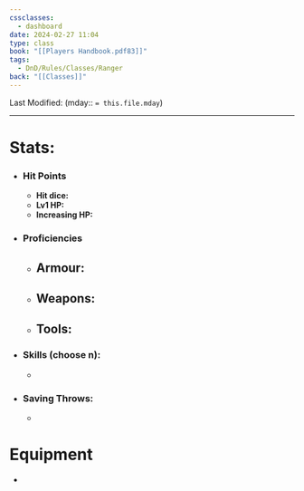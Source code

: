 ```yaml
---
cssclasses:
  - dashboard
date: 2024-02-27 11:04
type: class
book: "[[Players Handbook.pdf83]]"
tags:
  - DnD/Rules/Classes/Ranger
back: "[[Classes]]"
---
```

Last Modified: (mday:: `= this.file.mday`)

---
# Stats:
- ### Hit Points
	- **Hit dice:** 
	- **Lv1 HP:**  
	- **Increasing HP:** 
- ### Proficiencies
	- **Armour:** 
		- 
	- **Weapons:** 
		- 
	- **Tools:** 
		- 
- ### Skills (choose n):
	- 
- ### Saving Throws:
	- 
# Equipment
- 